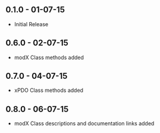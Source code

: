 ## 0.1.0 - 01-07-15
* Initial Release
## 0.6.0 - 02-07-15
* modX Class methods added
## 0.7.0 - 04-07-15
* xPDO Class methods added
## 0.8.0 - 06-07-15
* modX Class descriptions and documentation links added

